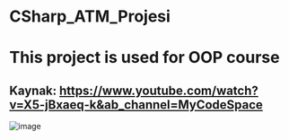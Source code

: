 # CSharp_ATM_Projesi

# This project is used for OOP course

## Kaynak: https://www.youtube.com/watch?v=X5-jBxaeq-k&ab_channel=MyCodeSpace

![image](https://user-images.githubusercontent.com/101183453/215331166-db5c2cc6-7d4c-4bad-b038-c68b862c5229.png)
